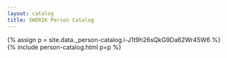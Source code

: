 ```yaml
---
layout: catalog
title: SWERIK Person Catalog
---
```

{% assign p = site.data._person-catalog.i-J1t9h26sQkG9Da62Wr45W6 %}
{% include person-catalog.html p=p %}

